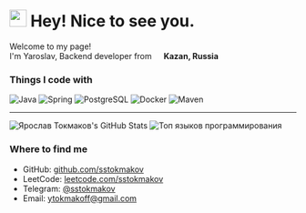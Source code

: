 # <img src="https://emojis.slackmojis.com/emojis/images/1531849430/4246/blob-sunglasses.gif?1531849430" width="30"/> Hey! Nice to see you.</h1>

<p>Welcome to my page! </br> I'm Yaroslav, Backend developer from <img src="https://cdn-icons-png.flaticon.com/512/197/197408.png" width="13"/> <b>Kazan, Russia</b>

### Things I code with</h3>

![Java](https://img.shields.io/badge/-Java-007396?style=flat&logo=java)
![Spring](https://img.shields.io/badge/-Spring%20Boot-6DB33F?style=flat&logo=spring)
![PostgreSQL](https://img.shields.io/badge/-PostgreSQL-336791?style=flat&logo=postgresql)
![Docker](https://img.shields.io/badge/-Docker-2496ED?style=flat&logo=docker)
![Maven](https://img.shields.io/badge/-Maven-C71A36?style=flat&logo=apachemaven)

---

![Ярослав Токмаков's GitHub Stats](https://github-readme-stats.vercel.app/api?username=sstokmakov&show_icons=true&count_private=true&hide_title=true&hide=prs&theme=radical)
![Топ языков программирования](https://github-readme-stats.vercel.app/api/top-langs/?username=sstokmakov&layout=compact&langs_count=10&theme=radical)

### Where to find me</h3>

- GitHub: [github.com/sstokmakov](https://github.com/sstokmakov)
- LeetCode: [leetcode.com/sstokmakov](https://leetcode.com/sstokmakov)
- Telegram: [@sstokmakov](https://t.me/sstokmakov)
- Email: [ytokmakoff@gmail.com](mailto:ytokmakoff@gmail.com)
